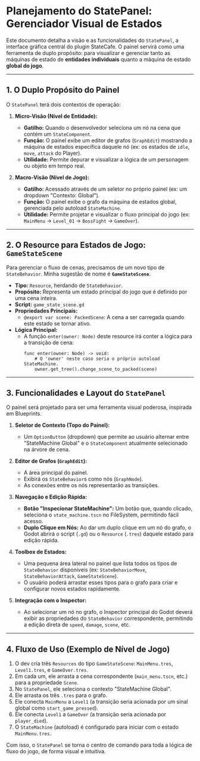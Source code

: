 # Planejamento do StatePanel: Gerenciador Visual de Estados

Este documento detalha a visão e as funcionalidades do `StatePanel`, a interface gráfica central do plugin StateCafe. O painel servirá como uma ferramenta de duplo propósito: para visualizar e gerenciar tanto as máquinas de estado de **entidades individuais** quanto a máquina de estado **global do jogo**.

---

## 1. O Duplo Propósito do Painel

O `StatePanel` terá dois contextos de operação:

1.  **Micro-Visão (Nível de Entidade):**
    -   **Gatilho:** Quando o desenvolvedor seleciona um nó na cena que contém um `StateComponent`.
    -   **Função:** O painel exibe um editor de grafos (`GraphEdit`) mostrando a máquina de estados específica daquele nó (ex: os estados de `idle`, `move`, `attack` do Player).
    -   **Utilidade:** Permite depurar e visualizar a lógica de um personagem ou objeto em tempo real.

2.  **Macro-Visão (Nível de Jogo):**
    -   **Gatilho:** Acessado através de um seletor no próprio painel (ex: um dropdown "Contexto: Global").
    -   **Função:** O painel exibe o grafo da máquina de estados global, gerenciada pelo autoload `StateMachine`.
    -   **Utilidade:** Permite projetar e visualizar o fluxo principal do jogo (ex: `MainMenu` -> `Level_01` -> `BossFight` -> `GameOver`).

---

## 2. O Resource para Estados de Jogo: `GameStateScene`

Para gerenciar o fluxo de cenas, precisamos de um novo tipo de `StateBehavior`. Minha sugestão de nome é **`GameStateScene`**.

-   **Tipo:** `Resource`, herdando de `StateBehavior`.
-   **Propósito:** Representa um estado principal do jogo que é definido por uma cena inteira.
-   **Script:** `game_state_scene.gd`
-   **Propriedades Principais:**
    -   `@export var scene: PackedScene`: A cena a ser carregada quando este estado se tornar ativo.
-   **Lógica Principal:**
    -   A função `enter(owner: Node)` deste resource irá conter a lógica para a transição de cena:
        ```gdscript
        func enter(owner: Node) -> void:
            # O 'owner' neste caso seria o próprio autoload StateMachine.
            owner.get_tree().change_scene_to_packed(scene)
        ```

---

## 3. Funcionalidades e Layout do `StatePanel`

O painel será projetado para ser uma ferramenta visual poderosa, inspirada em Blueprints.

1.  **Seletor de Contexto (Topo do Painel):**
    -   Um `OptionButton` (dropdown) que permite ao usuário alternar entre "StateMachine Global" e o `StateComponent` atualmente selecionado na árvore de cena.

2.  **Editor de Grafos (`GraphEdit`):**
    -   A área principal do painel.
    -   Exibirá os `StateBehavior`s como nós (`GraphNode`).
    -   As conexões entre os nós representarão as transições.

3.  **Navegação e Edição Rápida:**
    -   **Botão "Inspecionar StateMachine":** Um botão que, quando clicado, seleciona o `state_machine.tscn` no FileSystem, permitindo fácil acesso.
    -   **Duplo Clique em Nós:** Ao dar um duplo clique em um nó do grafo, o Godot abrirá o script (`.gd`) ou o `Resource` (`.tres`) daquele estado para edição rápida.

4.  **Toolbox de Estados:**
    -   Uma pequena área lateral no painel que lista todos os tipos de `StateBehavior` disponíveis (ex: `StateBehaviorMove`, `StateBehaviorAttack`, `GameStateScene`).
    -   O usuário poderá arrastar esses tipos para o grafo para criar e configurar novos estados rapidamente.

5.  **Integração com o Inspector:**
    -   Ao selecionar um nó no grafo, o Inspector principal do Godot deverá exibir as propriedades do `StateBehavior` correspondente, permitindo a edição direta de `speed`, `damage`, `scene`, etc.

---

## 4. Fluxo de Uso (Exemplo de Nível de Jogo)

1.  O dev cria três `Resources` do tipo `GameStateScene`: `MainMenu.tres`, `Level1.tres`, e `GameOver.tres`.
2.  Em cada um, ele arrasta a cena correspondente (`main_menu.tscn`, etc.) para a propriedade `Scene`.
3.  No `StatePanel`, ele seleciona o contexto "StateMachine Global".
4.  Ele arrasta os três `.tres` para o grafo.
5.  Ele conecta `MainMenu` a `Level1` (a transição seria acionada por um sinal global como `start_game_pressed`).
6.  Ele conecta `Level1` a `GameOver` (a transição seria acionada por `player_died`).
7.  O `StateMachine` (autoload) é configurado para iniciar com o estado `MainMenu.tres`.

Com isso, o `StatePanel` se torna o centro de comando para toda a lógica de fluxo do jogo, de forma visual e intuitiva.
